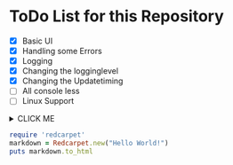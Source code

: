 # ToDo List for this Repository

- [x] Basic UI
- [x] Handling some Errors
- [x] Logging
- [x] Changing the logginglevel
- [x] Changing the Updatetiming
- [ ] All console less
- [ ] Linux Support

<details><summary>CLICK ME</summary>
<p>

#### We can hide anything, even code!

    --language=en

</p>
</details>        

```ruby
require 'redcarpet'
markdown = Redcarpet.new("Hello World!")
puts markdown.to_html
```
